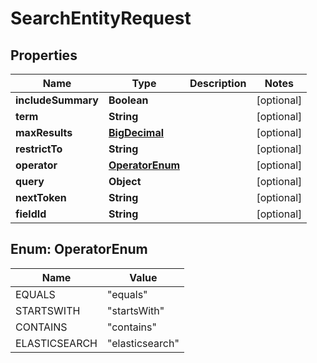 
# SearchEntityRequest

## Properties
Name | Type | Description | Notes
------------ | ------------- | ------------- | -------------
**includeSummary** | **Boolean** |  |  [optional]
**term** | **String** |  |  [optional]
**maxResults** | [**BigDecimal**](BigDecimal.md) |  |  [optional]
**restrictTo** | **String** |  |  [optional]
**operator** | [**OperatorEnum**](#OperatorEnum) |  |  [optional]
**query** | **Object** |  |  [optional]
**nextToken** | **String** |  |  [optional]
**fieldId** | **String** |  |  [optional]


<a name="OperatorEnum"></a>
## Enum: OperatorEnum
Name | Value
---- | -----
EQUALS | &quot;equals&quot;
STARTSWITH | &quot;startsWith&quot;
CONTAINS | &quot;contains&quot;
ELASTICSEARCH | &quot;elasticsearch&quot;



